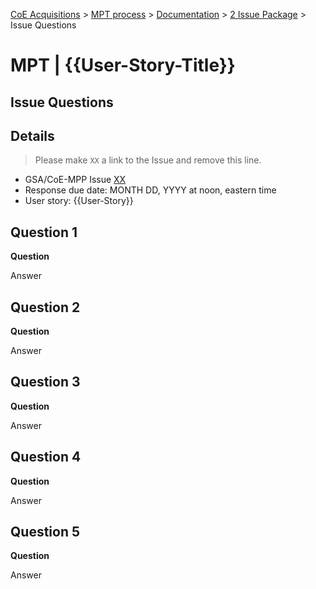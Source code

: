 [CoE Acquisitions](https://github.com/GSA/coe-acquisitions) > [MPT process](https://github.com/GSA/coe-mpt-process/) > [Documentation](https://github.com/GSA/coe-mpt-process/documentation/) > [2 Issue Package](https://github.com/GSA/coe-mpt-process/documentation/2-issue-package) > Issue Questions

# MPT | {{User-Story-Title}}
## Issue Questions

## Details
> Please make `XX` a link to the Issue and remove this line.

* GSA/CoE-MPP Issue [XX](URL)
* Response due date: MONTH DD, YYYY at noon, eastern time
* User story: {{User-Story}}

## Question 1
**Question**

Answer

## Question 2
**Question**

Answer

## Question 3
**Question**

Answer

## Question 4
**Question**

Answer

## Question 5
**Question**

Answer

